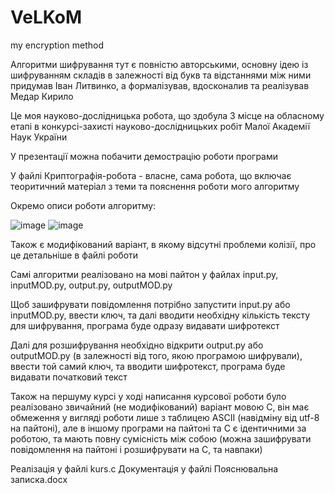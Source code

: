 # VeLKoM
my encryption method

Алгоритми шифрування тут є повністю авторськими, основну ідею із шифруванням складів в залежності від букв та відстаннями між ними придумав Іван Литвинко, а формалізував, вдосконалив та реалізував Медар Кирило


Це моя науково-дослідницька робота, що здобула 3 місце на обласному етапі в конкурсі-захисті науково-дослідницьких робіт Малої Академії Наук України

У презентації можна побачити демострацію роботи програми

У файлі Криптографія-робота - власне, сама робота, що включає теоритичний матеріал з теми та пояснення роботи мого алгоритму


Окремо описи роботи алгоритму:

![image](https://github.com/user-attachments/assets/4da15d39-51f0-4b8b-b393-310b92a26b2f)
![image](https://github.com/user-attachments/assets/1aa7efee-4e61-41aa-b22e-6e54122de50e)






Також є модифікований варіант, в якому відсутні проблеми колізії, про це детальніше в файлі роботи


Самі алгоритми реалізовано на мові пайтон у файлах input.py, inputMOD.py, output.py, outputMOD.py

Щоб зашифрувати повідомлення потрібно запустити input.py або inputMOD.py, ввести ключ, та далі вводити необхідну кількість тексту для шифрування, програма буде одразу видавати шифротекст

Далі для розшифрування необхідно відкрити output.py або outputMOD.py (в залежності від того, якою програмою шифрували), ввести той самий ключ, та вводити шифротекст, програма буде видавати початковий текст





Також на першуму курсі у ході написання курсової роботи було реалізовано звичайний (не модифікований) варіант мовою С, він має обмеження у вигляді роботи лише з таблицею ASCII (навідміну від utf-8 на пайтоні), але в іншому програми на пайтоні та С є ідентичними за роботою, та мають повну сумісність між собою (можна зашифрувати повідомлення на пайтоні і розшифрувати на С, та навпаки)

Реалізація у файлі kurs.c
Документація у файлі Пояснювальна записка.docx
